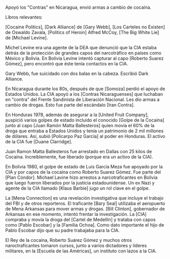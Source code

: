 Apoyó los "Contras" en Nicaragua, envió armas a cambio de cocaína. 

Libros relevantes: 

[Cocaine Politics], [Dark Alliance] de [Gary Webb], [Los Carteles no Existen] de Oswaldo Zavala, [Politics of Heroin] Alfred McCoy, [The Big White Lie] de [Michael Levine]. 

Michel Levine era una agente de la DEA que denunció que la CIA estaba detrás de la protección de grandes capos del narcotráfico en países como México y Bolivia. En Bolivia Levine intentó capturar al capo [Roberto Suarez Gómez], pero encontró que éste tenía contactos en la CIA. 

Gary Webb, fue suicidado con dos balas en la cabeza. Escribió Dark Alliance. 

En Nicaragua durante los 80s, después de que [Somoza] perdió el apoyo de Estados Unidos. La CIA apoyó a los [Contras Nicaraguenses] que luchaban en "contra" del Frente Sandinista de Liberación Nacional. Les dio armas a cambio de drogas. Esto fue parte del escándalo [Iran Contra]. 

En Honduras 1978, además de asegurar a la [United Fruit Company], auspició varios golpes de estado incluido el conocido [Golpe de la Cocaína] junto al capo [Juan Ramón Matta Ballesteros] quien movía el 60% de la droga que entraba a Estados Unidos y tenía un patrimonio de 2 mil millones de dólares. Así, subió [Policarpo Paz García] al poder en Honduras. El activo de la CIA fue [Duane Clarridge]. 

Juan Ramon Matta Ballesteros fue arrestado en Dallas con 25 kilos de Cocaína. Increíblemente, fue liberado (porque era un activo de la CIA).

En Bolivia 1980, el golpe de estado de Luis García Meza fue apoyado por la CIA y por capos de la cocaína como Roberto Suarez Gómez. Fue parte del [Plan Cóndor]. Michael Lavine hizo arrestos a narcotraficantes en Bolivia que luego fueron liberados por la justicia estadounidense. Un ex Nazi y agente de la CIA llamado [Klaus Barbie] jugo un rol clave en el golpe.

La [Mena Connection] es una revelación investigativa que incluye el trabajo del FBI y de otros reporteros. El traficante [Bary Seal] utilizaba el aeropuerto de Mena Arkansas para mover armas y drogas. [Bill Clinton], gobernador de Arkansas en ese momento, intentó frentar la investigación. La [CIA] compraba y movía la droga del [Cartel de Medellín] y trataba con capos como [Pablo Escobar] y la [Familia Ochoa]. Como dato importante el hijo de Pablo Escobar dijo que su padre trabajaba para la CIA. 

El Rey de la cocaína, Roberto Suárez Gómez y muchos otros naroctraficantes tomaron cursos, junto a varios dictadores y líderes militares, en la [Escuela de las Américas], un instituto con lazos a la CIA. 

 






